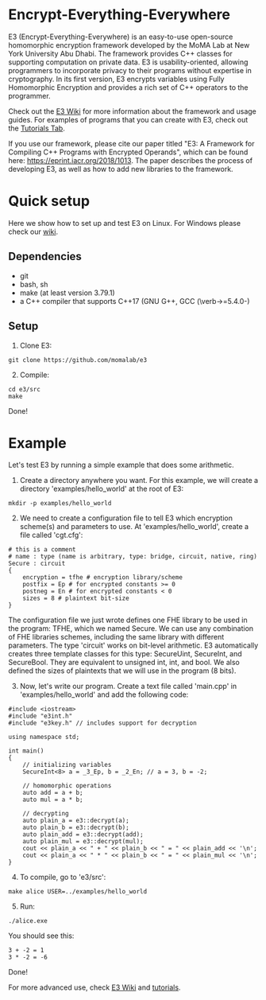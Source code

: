 # Encrypt-Everything-Everywhere
E3 (Encrypt-Everything-Everywhere) is an easy-to-use open-source homomorphic encryption framework developed by the MoMA Lab at New York University Abu Dhabi. The framework provides C++ classes for supporting computation on private data. E3 is usability-oriented, allowing programmers to incorporate privacy to their programs without expertise in cryptography. In its first version, E3 encrypts variables using Fully Homomorphic Encryption and provides a rich set of C++ operators to the programmer.

Check out the [E3 Wiki](https://github.com/momalab/e3/wiki) for more information about the framework and usage guides. For examples of programs that you can create with E3, check out the [Tutorials Tab](./tutorials).

If you use our framework, please cite our paper titled "E3: A Framework for Compiling C++ Programs with Encrypted Operands", which can be found here: https://eprint.iacr.org/2018/1013. The paper describes the process of developing E3, as well as how to add new libraries to the framework.

# Quick setup

Here we show how to set up and test E3 on Linux. For Windows please check our [wiki](https://github.com/momalab/e3/wiki/installing-e3#setting-up-e3-in-windows).

## Dependencies

* git
* bash, sh
* make (at least version 3.79.1)
* a C++ compiler that supports C++17 (GNU G++, GCC (\verb->=5.4.0-)

## Setup

1. Clone E3:
```
git clone https://github.com/momalab/e3
```

2. Compile:
```
cd e3/src
make
```

Done!

# Example

Let's test E3 by running a simple example that does some arithmetic.

1. Create a directory anywhere you want. For this example, we will create a directory 'examples/hello_world' at the root of E3:
```
mkdir -p examples/hello_world
```

2. We need to create a configuration file to tell E3 which encryption scheme(s) and parameters to use. At 'examples/hello_world', create a file called 'cgt.cfg':
```
# this is a comment
# name : type (name is arbitrary, type: bridge, circuit, native, ring)
Secure : circuit
{
    encryption = tfhe # encryption library/scheme
    postfix = Ep # for encrypted constants >= 0
    postneg = En # for encrypted constants < 0
    sizes = 8 # plaintext bit-size
}

```
The configuration file we just wrote defines one FHE library to be used in the program: TFHE, which we named Secure. We can use any combination of FHE libraries schemes, including the same library with different parameters.
The type 'circuit' works on bit-level arithmetic. E3 automatically creates three template classes for this type: SecureUint, SecureInt, and SecureBool. They are equivalent to unsigned int, int, and bool. We also defined the sizes of plaintexts that we will use in the program (8 bits).

3. Now, let's write our program. Create a text file called 'main.cpp' in 'examples/hello_world' and add the following code:
```
#include <iostream>
#include "e3int.h"
#include "e3key.h" // includes support for decryption

using namespace std;

int main()
{
    // initializing variables
    SecureInt<8> a = _3_Ep, b = _2_En; // a = 3, b = -2;

    // homomorphic operations
    auto add = a + b;
    auto mul = a * b;

    // decrypting
    auto plain_a = e3::decrypt(a);
    auto plain_b = e3::decrypt(b);
    auto plain_add = e3::decrypt(add);
    auto plain_mul = e3::decrypt(mul);
    cout << plain_a << " + " << plain_b << " = " << plain_add << '\n';
    cout << plain_a << " * " << plain_b << " = " << plain_mul << '\n';
}

```

4. To compile, go to 'e3/src':
```
make alice USER=../examples/hello_world
```

5. Run:
```
./alice.exe
```
You should see this:
```
3 + -2 = 1
3 * -2 = -6
```

Done!

For more advanced use, check [E3 Wiki](https://github.com/momalab/e3/wiki) and [tutorials](./tutorials).
